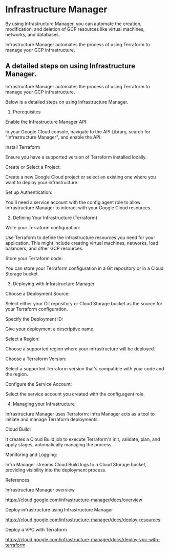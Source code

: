 # Infrastructure Manager

By using Infrastructure Manager, you can automate the creation, modification, and deletion of GCP resources like virtual machines, networks, and databases.

Infrastructure Manager automates the process of using Terraform to manage your GCP infrastructure.

## A detailed steps on using Infrastructure Manager.

Infrastructure Manager automates the process of using Terraform to manage your GCP infrastructure.

Below is a detailed steps on using Infrastructure Manager.

1. Prerequisites

Enable the Infrastructure Manager API:

In your Google Cloud console, navigate to the API Library, search for "Infrastructure Manager", and enable the API.

Install Terraform

Ensure you have a supported version of Terraform installed locally. 

Create or Select a Project:

Create a new Google Cloud project or select an existing one where you want to deploy your infrastructure. 

Set up Authentication:

You'll need a service account with the config.agent role to allow Infrastructure Manager to interact with your Google Cloud resources.

2. Defining Your Infrastructure (Terraform)

Write your Terraform configuration:

Use Terraform to define the infrastructure resources you need for your application. This might include creating virtual machines, networks, load balancers, and other GCP resources.

Store your Terraform code:

You can store your Terraform configuration in a Git repository or in a Cloud Storage bucket.

3. Deploying with Infrastructure Manager

Choose a Deployment Source: 

Select either your Git repository or Cloud Storage bucket as the source for your Terraform configuration.

Specify the Deployment ID: 

Give your deployment a descriptive name.

Select a Region: 

Choose a supported region where your infrastructure will be deployed.

Choose a Terraform Version: 

Select a supported Terraform version that's compatible with your code and the region.

Configure the Service Account: 

Select the service account you created with the config.agent role.

4. Managing your Infrastructure

Infrastructure Manager uses Terraform: Infra Manager acts as a tool to initiate and manage Terraform deployments.

Cloud Build: 

It creates a Cloud Build job to execute Terraform's init, validate, plan, and apply stages, automatically managing the process.

Monitoring and Logging: 

Infra Manager streams Cloud Build logs to a Cloud Storage bucket, providing visibility into the deployment process. 


References

Infrastructure Manager overview 

https://cloud.google.com/infrastructure-manager/docs/overview

Deploy infrastructure using Infrastructure Manager

https://cloud.google.com/infrastructure-manager/docs/deploy-resources

Deploy a VPC with Terraform

https://cloud.google.com/infrastructure-manager/docs/deploy-vpc-with-terraform

